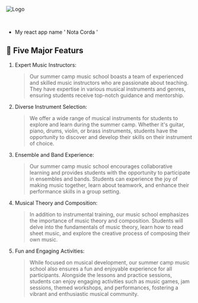 ![Logo](https://i.ibb.co/rfK9GSn/nota-logo.png)

<br/>

- My react app name ' Nota Corda '

## 🎯 **Five Major Featurs**

1. Expert Music Instructors:

   > Our summer camp music school boasts a team of experienced and skilled music instructors who are passionate about teaching. They have expertise in various musical instruments and genres, ensuring students receive top-notch guidance and mentorship.

2. Diverse Instrument Selection:

   > We offer a wide range of musical instruments for students to explore and learn during the summer camp. Whether it's guitar, piano, drums, violin, or brass instruments, students have the opportunity to discover and develop their skills on their instrument of choice.

3. Ensemble and Band Experience:

   > Our summer camp music school encourages collaborative learning and provides students with the opportunity to participate in ensembles and bands. Students can experience the joy of making music together, learn about teamwork, and enhance their performance skills in a group setting.

4. Musical Theory and Composition:

   > In addition to instrumental training, our music school emphasizes the importance of music theory and composition. Students will delve into the fundamentals of music theory, learn how to read sheet music, and explore the creative process of composing their own music.

5. Fun and Engaging Activities:

   > While focused on musical development, our summer camp music school also ensures a fun and enjoyable experience for all participants. Alongside the lessons and practice sessions, students can enjoy engaging activities such as music games, jam sessions, themed workshops, and performances, fostering a vibrant and enthusiastic musical community.
